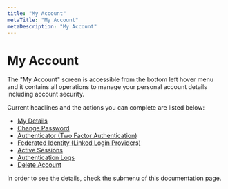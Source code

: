 ```yaml
---
title: "My Account"
metaTitle: "My Account"
metaDescription: "My Account"
---
```

# My Account

The "My Account" screen is accessible from the bottom left hover menu and it contains all operations to manage your personal account details including account security.


Current headlines and the actions you can complete are listed below:

* [My Details](./my-details)
* [Change Password](./change-password)
* [Authenticator (Two Factor Authentication)](./authenticator-two-factor-authentication)
* [Federated Identity (Linked Login Providers)](./federated-identity-linked-login-providers)
* [Active Sessions](./active-sessions)
* [Authentication Logs](./authentication-logs)
* [Delete Account](./delete-account)

In order to see the details, check the submenu of this documentation page.





